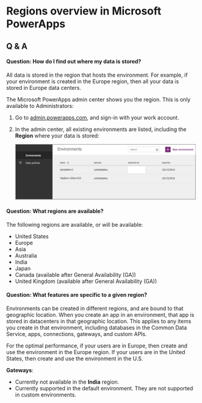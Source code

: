 <properties
	pageTitle="PowerApps Overview of Regions | Microsoft PowerApps"
	description="Regions in PowerApps: where data is stored, available regions, features specific to a region"
	services=""
	suite="powerapps"
	documentationCenter="na"
	authors="RickSaling"
	manager="anneta"
	editor=""
	tags=""/>

<tags
   ms.service="powerapps"
   ms.devlang="na"
   ms.topic="article"
   ms.tgt_pltfrm="na"
   ms.workload="na"
   ms.date="02/03/2017"
   ms.author="ricksal"/>

# Regions overview in Microsoft PowerApps

## Q & A

#### Question: How do I find out where my data is stored?
All data is stored in the region that hosts the environment. For example, if your environment is created in the Europe region, then all your data is stored in Europe data centers.

The Microsoft PowerApps admin center shows you the region. This is only available to Administrators:

1. Go to [admin.powerapps.com](https://admin.powerapps.com), and sign-in with your work account.
2. In the admin center, all existing environments are listed, including the **Region** where your data is stored:

   ![](./media/regions-overview/environment-list.png)

#### Question: What regions are available?
The following regions are available, or will be available:

- United States
- Europe
- Asia
- Australia
- India
- Japan
- Canada (available after General Availability (GA))
- United Kingdom (available after General Availability (GA))  

#### Question: What features are specific to a given region?
Environments can be created in different regions, and are bound to that geographic location. When you create an app in an environment, that app is stored in datacenters in that geographic location. This applies to any items you create in that environment, including  databases in the Common Data Service, apps, connections, gateways, and custom APIs.

For the optimal performance, if your users are in Europe, then create and use the environment in the Europe region. If your users are in the United States, then create and use the environment in the U.S.

**Gateways**:
- Currently not available in the **India** region.
- Currently supported in the default environment. They are not supported in custom environments.
